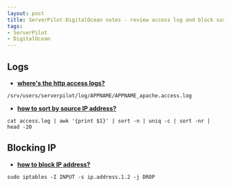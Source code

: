 ```yaml
---
layout: post 
title: ServerPilot-DigitalOcean notes - review access log and block suspicious IP
tags:
- ServerPilot
- DigitalOcean
---
```


## Logs
 - [**where's the http access logs?**](https://serverpilot.io/community/articles/where-to-find-your-log-files.html)
```
/srv/users/serverpilot/log/APPNAME/APPNAME_apache.access.log
```
 - [**how to sort by source IP address?**](https://stackoverflow.com/questions/18682308/sort-uniq-ip-address-in-from-apache-log)
 ```
 cat access.log | awk '{print $1}' | sort -n | uniq -c | sort -nr | head -20
 ```
## Blocking IP

 - [**how to block IP address?**](https://serverfault.com/questions/592061/block-range-of-ip-addresses#)
 ```
 sudo iptables -I INPUT -s ip.address.1.2 -j DROP
 ```
